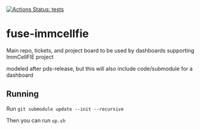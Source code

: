 [![Actions Status: tests](https://github.com/RENCI/fuse-immcellfie/workflows/tests/badge.svg)](https://github.com/RENCI/fuse-immcellfie/actions?query=workflow%3A"tests")

# fuse-immcellfie

Main repo, tickets, and project board to be used by dashboards supporting ImmCellFIE project

modeled after pds-release, but this will also include code/submodule for a dashboard

## Running

Run `git submodule update --init --recursive`

Then you can run `up.sh`
